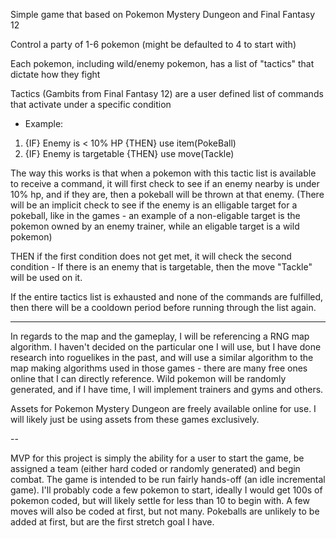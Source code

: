 Simple game that based on Pokemon Mystery Dungeon and Final Fantasy 12

Control a party of 1-6 pokemon (might be defaulted to 4 to start with)

Each pokemon, including wild/enemy pokemon, has a list of "tactics" that dictate how they fight

Tactics (Gambits from Final Fantasy 12) are a user defined list of commands that activate under a specific condition

 * Example: 
 1) {IF} Enemy is < 10% HP {THEN} use item(PokeBall)
 2) {IF} Enemy is targetable {THEN} use move(Tackle)

The way this works is that when a pokemon with this tactic list is available to receive a command, it will first check to see if an enemy nearby is 
  under 10% hp, and if they are, then a pokeball will be thrown at that enemy.  (There will be an implicit check to see if the enemy is an elligable target
  for a pokeball, like in the games - an example of a non-eligable target is the pokemon owned by an enemy trainer, while an eligable target is a wild pokemon)

  THEN if the first condition does not get met, it will check the second condition - If there is an enemy that is targetable, then the move "Tackle" will be 
  used on it.  

  If the entire tactics list is exhausted and none of the commands are fulfilled, then there will be a cooldown period before running through the list again. 

---

In regards to the map and the gameplay, I will be referencing a RNG map algorithm.  I haven't decided on the particular one I will use, but I have done
research into roguelikes in the past, and will use a similar algorithm to the map making algorithms used in those games - there are many free ones online
that I can directly reference.  Wild pokemon will be randomly generated, and if I have time, I will implement trainers and gyms and others.  

Assets for Pokemon Mystery Dungeon are freely available online for use. I will likely just be using assets from these games exclusively. 

-- 

MVP for this project is simply the ability for a user to start the game, be assigned a team (either hard coded or randomly generated) and begin combat. 
The game is intended to be run fairly hands-off (an idle incremental game).  I'll probably code a few pokemon to start, ideally I would get 100s of pokemon
coded, but will likely settle for less than 10 to begin with.  A few moves will also be coded at first, but not many.  Pokeballs are unlikely to be added at
first, but are the first stretch goal I have.  


